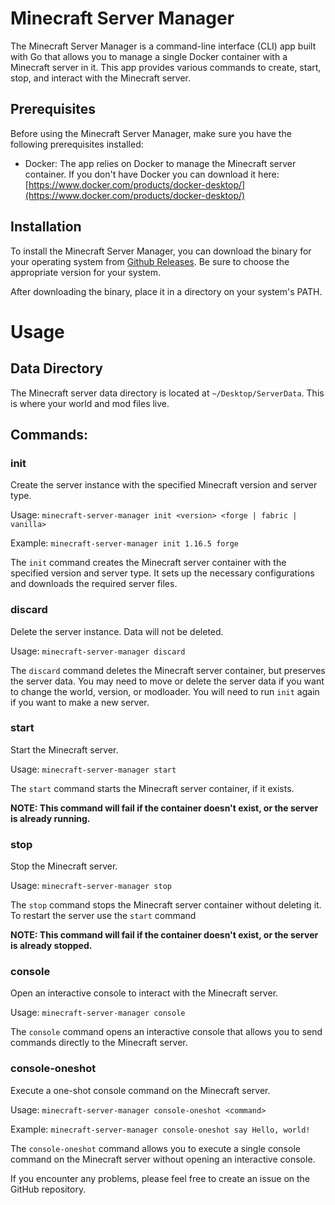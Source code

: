 # Minecraft Server Manager

The Minecraft Server Manager is a command-line interface (CLI) app built with Go that allows you to manage a single Docker container with a Minecraft server in it. This app provides various commands to create, start, stop, and interact with the Minecraft server.

## Prerequisites

Before using the Minecraft Server Manager, make sure you have the following prerequisites installed:

- Docker: The app relies on Docker to manage the Minecraft server container. If you don't have Docker you can download it here: [https://www.docker.com/products/docker-desktop/](https://www.docker.com/products/docker-desktop/)

## Installation

To install the Minecraft Server Manager, you can download the binary for your operating system from [Github Releases](https://github.com/codecraft3r/minecraft-server-manager/releases). Be sure to choose the appropriate version for your system.

After downloading the binary, place it in a directory on your system's PATH.

# Usage

## Data Directory

The Minecraft server data directory is located at `~/Desktop/ServerData`. This is where your world and mod files live.

## Commands:

### init

Create the server instance with the specified Minecraft version and server type.

Usage: `minecraft-server-manager init <version> <forge | fabric | vanilla>`

Example: `minecraft-server-manager init 1.16.5 forge`

The `init` command creates the Minecraft server container with the specified version and server type. It sets up the necessary configurations and downloads the required server files.

### discard

Delete the server instance. Data will not be deleted.

Usage: `minecraft-server-manager discard`

The `discard` command deletes the Minecraft server container, but preserves the server data. You may need to move or delete the server data if you want to change the world, version, or modloader.
You will need to run `init` again if you want to make a new server.

### start

Start the Minecraft server.

Usage: `minecraft-server-manager start`

The `start` command starts the Minecraft server container, if it exists. 

**NOTE: This command will fail if the container doesn't exist, or the server is already running.**

### stop

Stop the Minecraft server.

Usage: `minecraft-server-manager stop`

The `stop` command stops the Minecraft server container without deleting it. To restart the server use the `start` command

**NOTE: This command will fail if the container doesn't exist, or the server is already stopped.**

### console

Open an interactive console to interact with the Minecraft server.

Usage: `minecraft-server-manager console`

The `console` command opens an interactive console that allows you to send commands directly to the Minecraft server.

### console-oneshot

Execute a one-shot console command on the Minecraft server.

Usage: `minecraft-server-manager console-oneshot <command>`

Example: `minecraft-server-manager console-oneshot say Hello, world!`

The `console-oneshot` command allows you to execute a single console command on the Minecraft server without opening an interactive console.

If you encounter any problems, please feel free to create an issue on the GitHub repository.
